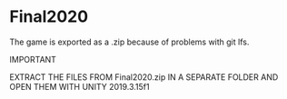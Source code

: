 # Final2020

The game is exported as a .zip because of problems with git lfs.

IMPORTANT

EXTRACT THE FILES FROM Final2020.zip IN A SEPARATE FOLDER AND OPEN THEM WITH UNITY 2019.3.15f1
